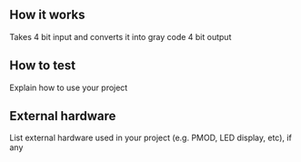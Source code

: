 <!---

This file is used to generate your project datasheet. Please fill in the information below and delete any unused
sections.

You can also include images in this folder and reference them in the markdown. Each image must be less than
512 kb in size, and the combined size of all images must be less than 1 MB.
-->

## How it works

Takes 4 bit input and converts it into gray code 4 bit output

## How to test

Explain how to use your project

## External hardware

List external hardware used in your project (e.g. PMOD, LED display, etc), if any
